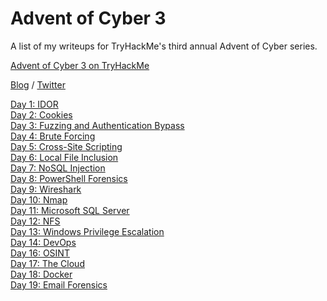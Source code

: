# Advent of Cyber 3

A list of my writeups for TryHackMe's third annual Advent of Cyber series.

[Advent of Cyber 3 on TryHackMe](https://tryhackme.com/room/adventofcyber3)

[Blog](http://jakec.net) / [Twitter](https://twitter.com/jakeclelandVEVO)

[Day 1: IDOR](readme/day1.md)\
[Day 2: Cookies](readme/day2.md)\
[Day 3: Fuzzing and Authentication Bypass](readme/day3.md)\
[Day 4: Brute Forcing](readme/day4.md)\
[Day 5: Cross-Site Scripting](readme/day5.md)\
[Day 6: Local File Inclusion](readme/day6.md)\
[Day 7: NoSQL Injection](readme/day7.md)\
[Day 8: PowerShell Forensics](readme/day8.md)\
[Day 9: Wireshark](readme/day9.md)\
[Day 10: Nmap](readme/day10.md)\
[Day 11: Microsoft SQL Server](readme/day11.md)\
[Day 12: NFS](aoc3/day12/day12.md)  
[Day 13: Windows Privilege Escalation](aoc3/day13/day13.md)  
[Day 14: DevOps](aoc3/day14/day14.md)  
[Day 16: OSINT](aoc3/day16/day16.md)  
[Day 17: The Cloud](aoc3/day17/day17.md)  
[Day 18: Docker](aoc3/day18/day18.md)  
[Day 19: Email Forensics](aoc3/day19/day19.md)  
